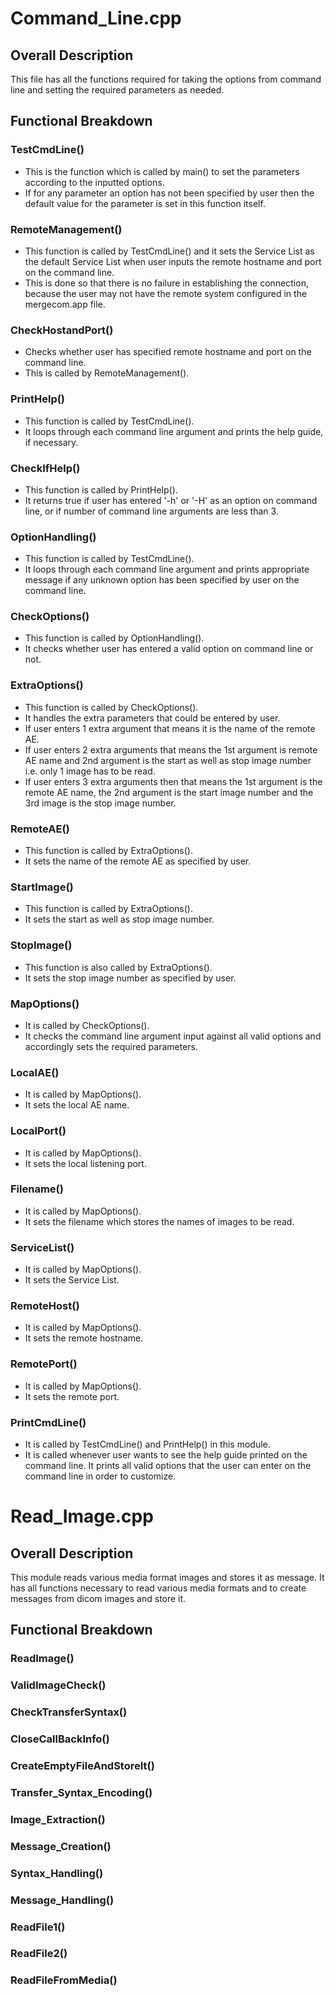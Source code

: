 # Command_Line.cpp

## Overall Description

This file has all the functions required for taking the options from command line and setting the required parameters as needed.

## Functional Breakdown

### TestCmdLine()

* This is the function which is called by main() to set the parameters according to the inputted options. 
* If for any parameter an option has not been specified by user then the default value for the parameter 
is set in this function itself.

### RemoteManagement()

* This function is called by TestCmdLine() and it sets the Service List as the default Service List when user inputs the remote hostname
and port on the command line.
* This is done so that there is no failure in establishing the connection, because the user may not have the
remote system configured in the mergecom.app file.

### CheckHostandPort()

* Checks whether user has specified remote hostname and port on the command line. 
* This is called by RemoteManagement().

### PrintHelp()

* This function is called by TestCmdLine(). 
* It loops through each command line argument and prints the help guide, if necessary.

### CheckIfHelp()

* This function is called by PrintHelp(). 
* It returns true if user has entered '-h' or '-H' as an option on command line, or if number of
command line arguments are less than 3.

### OptionHandling()

* This function is called by TestCmdLine(). 
* It loops through each command line argument and prints appropriate message if any unknown
option has been specified by user on the command line.

### CheckOptions()

* This function is called by OptionHandling().
* It checks whether user has entered a valid option on command line or not.

### ExtraOptions()

* This function is called by CheckOptions(). 
* It handles the extra parameters that could be entered by user. 
* If user enters 1 extra argument that means it is the name of the remote AE.
* If user enters 2 extra arguments that means the 1st argument is remote AE name and 2nd argument is the 
start as well as stop image number i.e. only 1 image has to be read. 
* If user enters 3 extra arguments then that means the 1st argument is the remote AE name, the 2nd argument 
is the start image number and the 3rd image is the stop image number. 

### RemoteAE()

* This function is called by ExtraOptions(). 
* It sets the name of the remote AE as specified by user.

### StartImage()

* This function is called by ExtraOptions(). 
* It sets the start as well as stop image number. 

### StopImage()

* This function is also called by ExtraOptions().
* It sets the stop image number as specified by user. 

### MapOptions()

* It is called by CheckOptions().
* It checks the command line argument input against all valid options and accordingly sets the required parameters.

### LocalAE()

* It is called by MapOptions().
* It sets the local AE name.

### LocalPort()

* It is called by MapOptions().
* It sets the local listening port.

### Filename()

* It is called by MapOptions(). 
* It sets the filename which stores the names of images to be read.

### ServiceList()

* It is called by MapOptions(). 
* It sets the Service List.

### RemoteHost()

* It is called by MapOptions().
* It sets the remote hostname.

### RemotePort()

* It is called by MapOptions().
* It sets the remote port. 

### PrintCmdLine()

* It is called by TestCmdLine() and PrintHelp() in this module. 
* It is called whenever user wants to see the help guide printed on the command line. It prints all valid 
options that the user can enter on the command line in order to customize.

# Read_Image.cpp

## Overall Description

This module reads various media format images and stores it as message. It has all functions necessary to
read various media formats and to create messages from dicom images and store it.

## Functional Breakdown

### ReadImage()
### ValidImageCheck()
### CheckTransferSyntax()
### CloseCallBackInfo()
### CreateEmptyFileAndStoreIt()
### Transfer_Syntax_Encoding()
### Image_Extraction()
### Message_Creation()
### Syntax_Handling()
### Message_Handling()
### ReadFile1()
### ReadFile2()
### ReadFileFromMedia()
